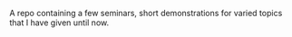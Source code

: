 A repo containing a few seminars, short demonstrations for varied topics that I have given until now.  
